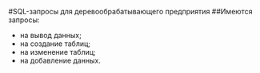 #SQL-запросы для деревообрабатывающего предприятия
##Имеются запросы:
- на вывод данных;
- на создание таблиц;
- на изменение таблиц;
- на добавление данных.
